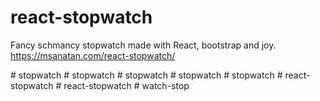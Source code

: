 # react-stopwatch

Fancy schmancy stopwatch made with React, bootstrap and joy.
https://msanatan.com/react-stopwatch/ 

#   s t o p w a t c h  
 #   s t o p w a t c h  
 #   s t o p w a t c h  
 #   s t o p w a t c h  
 #   s t o p w a t c h  
 #   r e a c t - s t o p w a t c h  
 #   r e a c t - s t o p w a t c h  
 #   w a t c h - s t o p  
 